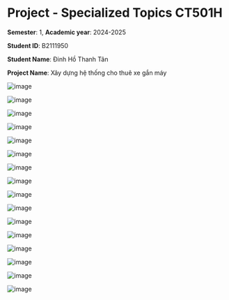 # Project - Specialized Topics CT501H

**Semester**: 1, **Academic year**: 2024-2025

**Student ID**: B2111950

**Student Name**: Đinh Hồ Thanh Tân

**Project Name**: Xây dựng hệ thống cho thuê xe gắn máy



![image](https://github.com/user-attachments/assets/45802fc5-e0f6-411e-8df0-11e342a5f2ed)


![image](https://github.com/user-attachments/assets/b9fe401e-a15e-4174-9795-b3c513364703)


![image](https://github.com/user-attachments/assets/3a6a7ccf-1cd9-4735-b9e8-ae10faa843b4)


![image](https://github.com/user-attachments/assets/d3ac057c-2fb1-4f39-8e49-19795b678100)


![image](https://github.com/user-attachments/assets/748a3df3-f385-4a75-b254-0bf8b621654b)


![image](https://github.com/user-attachments/assets/e8d36af5-49cb-4ac3-b19d-bad5c745b750)


![image](https://github.com/user-attachments/assets/3a85fd33-4fe4-4031-9b92-f39e0b1eab6f)


![image](https://github.com/user-attachments/assets/5e59937f-968c-44bd-acf5-b7ebdc7d5b28)


![image](https://github.com/user-attachments/assets/2ebac411-ef4f-4997-b680-157e79e11bc0)


![image](https://github.com/user-attachments/assets/0ec02b88-a32d-4529-b256-1213a527e1cf)


![image](https://github.com/user-attachments/assets/f2a2abc8-3c9d-4beb-9d25-2b30c0abd5a6)


![image](https://github.com/user-attachments/assets/3e4f4744-1bcc-408b-b669-f0d965b5bf9e)


![image](https://github.com/user-attachments/assets/43614751-0a9e-48ec-82c4-c5d6d6e9e062)


![image](https://github.com/user-attachments/assets/6c677c3a-6db1-4195-9bc7-2a8badbd07b4)


![image](https://github.com/user-attachments/assets/1fdb86bc-1d2c-4497-9f5b-5d5f19277d40)


![image](https://github.com/user-attachments/assets/89051552-9e40-4051-a124-79015d429170)
